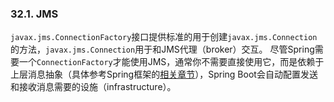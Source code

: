 ### 32.1. JMS

`javax.jms.ConnectionFactory`接口提供标准的用于创建`javax.jms.Connection`的方法，`javax.jms.Connection`用于和JMS代理（broker）交互。
尽管Spring需要一个`ConnectionFactory`才能使用JMS，通常你不需要直接使用它，而是依赖于上层消息抽象（具体参考Spring框架的[相关章节](http://docs.spring.io/spring/docs/5.0.0.RC2/spring-framework-reference/htmlsingle/#jms)），Spring Boot会自动配置发送和接收消息需要的设施（infrastructure）。

